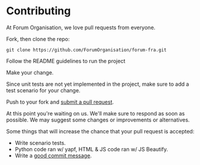 # Contributing

At Forum Organisation, we love pull requests from everyone.

Fork, then clone the repo:

    git clone https://github.com/ForumOrganisation/forum-fra.git

Follow the README guidelines to run the project

Make your change.

Since unit tests are not yet implemented in the project, make sure to add a test scenario for your change.

Push to your fork and [submit a pull request][pr].

[pr]: https://github.com/ForumOrganisation/forum-fra/compare/

At this point you're waiting on us. We'll make sure to respond as soon as possible. We may suggest some changes or improvements or alternatives.

Some things that will increase the chance that your pull request is accepted:

* Write scenario tests.
* Python code ran w/ yapf, HTML & JS code ran w/ JS Beautify.
* Write a [good commit message][commit].

[commit]: http://tbaggery.com/2008/04/19/a-note-about-git-commit-messages.html
